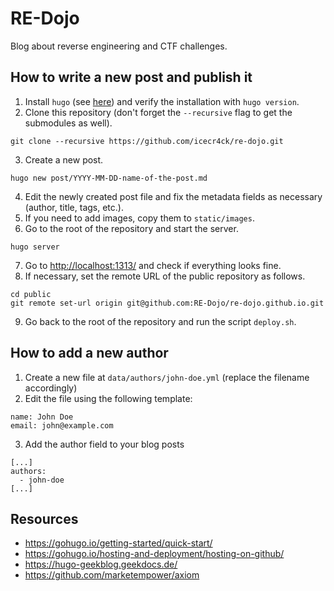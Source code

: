 # RE-Dojo

Blog about reverse engineering and CTF challenges.

## How to write a new post and publish it

1. Install `hugo` (see [here](https://gohugo.io/getting-started/installing/)) and verify the installation with `hugo version`.
2. Clone this repository (don't forget the `--recursive` flag to get the submodules as well).
```
git clone --recursive https://github.com/icecr4ck/re-dojo.git
```
3. Create a new post.
```
hugo new post/YYYY-MM-DD-name-of-the-post.md
```
4. Edit the newly created post file and fix the metadata fields as necessary (author, title, tags, etc.).
5. If you need to add images, copy them to `static/images`.
6. Go to the root of the repository and start the server.
```
hugo server
```
7. Go to [http://localhost:1313/](http://localhost:1313) and check if everything looks fine.
8. If necessary, set the remote URL of the public repository as follows.
```
cd public
git remote set-url origin git@github.com:RE-Dojo/re-dojo.github.io.git
```
9. Go back to the root of the repository and run the script `deploy.sh`.

## How to add a new author

1. Create a new file at `data/authors/john-doe.yml` (replace the filename accordingly)
2. Edit the file using the following template:
```
name: John Doe
email: john@example.com
```
3. Add the author field to your blog posts
```
[...]
authors:
  - john-doe 
[...]
```

## Resources

* https://gohugo.io/getting-started/quick-start/
* https://gohugo.io/hosting-and-deployment/hosting-on-github/
* https://hugo-geekblog.geekdocs.de/
* https://github.com/marketempower/axiom
